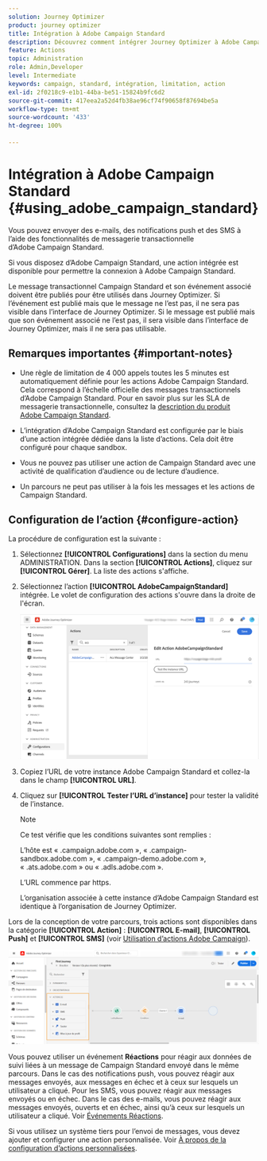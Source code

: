 ```yaml
---
solution: Journey Optimizer
product: journey optimizer
title: Intégration à Adobe Campaign Standard
description: Découvrez comment intégrer Journey Optimizer à Adobe Campaign Standard.
feature: Actions
topic: Administration
role: Admin,Developer
level: Intermediate
keywords: campaign, standard, intégration, limitation, action
exl-id: 2f0218c9-e1b1-44ba-be51-15824b9fc6d2
source-git-commit: 417eea2a52d4fb38ae96cf74f90658f87694be5a
workflow-type: tm+mt
source-wordcount: '433'
ht-degree: 100%

---
```


# Intégration à Adobe Campaign Standard {#using_adobe_campaign_standard}

Vous pouvez envoyer des e-mails, des notifications push et des SMS à l’aide des fonctionnalités de messagerie transactionnelle d’Adobe Campaign Standard.

Si vous disposez d’Adobe Campaign Standard, une action intégrée est disponible pour permettre la connexion à Adobe Campaign Standard.

Le message transactionnel Campaign Standard et son événement associé doivent être publiés pour être utilisés dans Journey Optimizer. Si l’événement est publié mais que le message ne l’est pas, il ne sera pas visible dans l’interface de Journey Optimizer. Si le message est publié mais que son événement associé ne l’est pas, il sera visible dans l’interface de Journey Optimizer, mais il ne sera pas utilisable.

## Remarques importantes {#important-notes}

* Une règle de limitation de 4 000 appels toutes les 5 minutes est automatiquement définie pour les actions Adobe Campaign Standard. Cela correspond à l’échelle officielle des messages transactionnels d’Adobe Campaign Standard. Pour en savoir plus sur les SLA de messagerie transactionnelle, consultez la [description du produit Adobe Campaign Standard](https://helpx.adobe.com/fr/legal/product-descriptions/campaign-standard.html).

* L’intégration d’Adobe Campaign Standard est configurée par le biais d’une action intégrée dédiée dans la liste d’actions. Cela doit être configuré pour chaque sandbox.

* Vous ne pouvez pas utiliser une action de Campaign Standard avec une activité de qualification d’audience ou de lecture d’audience.

* Un parcours ne peut pas utiliser à la fois les messages et les actions de Campaign Standard.

## Configuration de l’action {#configure-action}

La procédure de configuration est la suivante :

1. Sélectionnez **[!UICONTROL Configurations]** dans la section du menu ADMINISTRATION. Dans la section **[!UICONTROL Actions]**, cliquez sur **[!UICONTROL Gérer]**. La liste des actions s&#39;affiche.

1. Sélectionnez l’action **[!UICONTROL AdobeCampaignStandard]** intégrée. Le volet de configuration des actions s&#39;ouvre dans la droite de l&#39;écran.

   ![](assets/actioncampaign.png)

1. Copiez l’URL de votre instance Adobe Campaign Standard et collez-la dans le champ **[!UICONTROL URL]**.

1. Cliquez sur **[!UICONTROL Tester l’URL d’instance]** pour tester la validité de l’instance.

   >[!NOTE]
   >
   >Ce test vérifie que les conditions suivantes sont remplies :
   >
   >L’hôte est « .campaign.adobe.com », « .campaign-sandbox.adobe.com », « .campaign-demo.adobe.com », « .ats.adobe.com » ou « .adls.adobe.com ».
   >
   >L’URL commence par https.
   >
   >L’organisation associée à cette instance d’Adobe Campaign Standard est identique à l’organisation de Journey Optimizer.

Lors de la conception de votre parcours, trois actions sont disponibles dans la catégorie **[!UICONTROL Action]** : **[!UICONTROL E-mail]**, **[!UICONTROL Push]** et **[!UICONTROL SMS]** (voir [Utilisation d’actions Adobe Campaign](../building-journeys/using-adobe-campaign-standard.md)).

![](assets/journey58.png)

Vous pouvez utiliser un événement **Réactions** pour réagir aux données de suivi liées à un message de Campaign Standard envoyé dans le même parcours. Dans le cas des notifications push, vous pouvez réagir aux messages envoyés, aux messages en échec et à ceux sur lesquels un utilisateur a cliqué. Pour les SMS, vous pouvez réagir aux messages envoyés ou en échec. Dans le cas des e-mails, vous pouvez réagir aux messages envoyés, ouverts et en échec, ainsi qu’à ceux sur lesquels un utilisateur a cliqué. Voir [Événements Réactions](../building-journeys/reaction-events.md).

Si vous utilisez un système tiers pour l’envoi de messages, vous devez ajouter et configurer une action personnalisée. Voir [À propos de la configuration d’actions personnalisées](../action/about-custom-action-configuration.md).